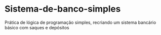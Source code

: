 # Sistema-de-banco-simples
Prática de lógica de programação simples, recriando um sistema bancário básico com saques e depósitos
